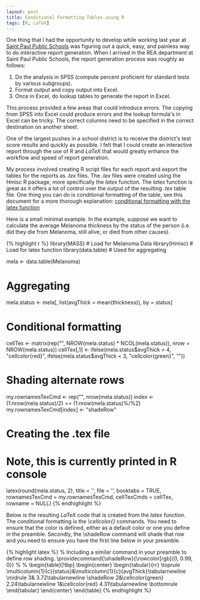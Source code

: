 ```yaml
---
layout: post
title: Conditional Formatting Tables using R
tags: [R, LaTeX]
---
```


One thing that I had the opportunity to develop while working last year at [Saint Paul Public Schools](http://spps.org/) was figuring out a quick, easy, and painless way to do interactive report generation.  When I arrived in the REA department at Saint Paul Public Schools, the report generation process was roughly as follows:  
1. Do the analysis in SPSS (compute percent proficient for standard tests by various subgroups).  
2. Format output and copy output into Excel.  
3. Once in Excel, do lookup tables to generate the report in Excel.  

This process provided a few areas that could introduce errors.  The copying from SPSS into Excel could produce errors and the lookup formula's in Excel can be tricky.  The correct columns need to be specified in the correct destination on another sheet.  

One of the largest pushes in a school district is to receive the district's test score results and quickly as possible.  I felt that I could create an interactive report through the use of *R* and *LaTeX* that would greatly enhance the workflow and speed of report generation.  

My process involved creating R script files for each report and export the tables for the reports as *.tex* files.  The *.tex* files were created using the *Hmisc* R package, more specifically the *latex* function.  The *latex* function is great as it offers a lot of control over the output of the resulting *.tex* table file.  One thing you can do is conditional formatting of the table, see this document for a more thorough explanation: [conditional formatting with the latex function](http://biostat.mc.vanderbilt.edu/twiki/pub/Main/StatReport/latexFineControl.pdf)

Here is a small minimal example.  In the example, suppose we want to calculate the average Melanoma thickness by the status of the person (i.e. did they die from Melanoma, still alive, or died from other causes).  


{% highlight r %}
library(MASS)   # Load for Melanoma Data
library(Hmisc)  # Load for latex function
library(data.table)  # Used for aggregating

mela <- data.table(Melanoma)

# Aggregating
mela.status <- mela[, list(avgThick = mean(thickness)), by = status]

# Conditional formatting
cellTex <- matrix(rep("", NROW(mela.status) * NCOL(mela.status)),
                  nrow = NROW(mela.status))
cellTex[,1] <- ifelse(mela.status$avgThick > 4, "cellcolor{red}",
                  ifelse(mela.status$avgThick < 3, "cellcolor{green}",
                         ""))

# Shading alternate rows
my.rownamesTexCmd <- rep("", nrow(mela.status))
index <- (1:nrow(mela.status)/2) == (1:nrow(mela.status)%/%2)
my.rownamesTexCmd[index] <- "shadeRow"

# Creating the .tex file
# Note, this is currently printed in R console
latex(round(mela.status, 2), title = '', file = '', booktabs = TRUE, 
      rownamesTexCmd = my.rownamesTexCmd, cellTexCmds = cellTex,
      rowname = NULL)
{% endhighlight %}

Below is the resulting *LaTeX* code that is created from the *latex* function. The conditional formatting is the *\cellcolor{}* commands.  You need to ensure that the color is defined, either as a default color or one you define in the preamble.  Secondly, the \shadeRow command will shade that row and you need to ensure you have the first line below in your preamble.

{% highlight latex %}
% Including a similar command in your preamble to define row shading.
\providecommand{\shadeRow}{\rowcolor[rgb]{0, 0.99, 0}}
% 
% 
\begin{table}[!tbp]
\begin{center}
\begin{tabular}{rr}
\toprule
\multicolumn{1}{c}{status}&\multicolumn{1}{c}{avgThick}\tabularnewline
\midrule
 $3$&   $3.72$\tabularnewline
\shadeRow   $2$&\cellcolor{green}   $2.24$\tabularnewline
  $1$&\cellcolor{red}   $4.31$\tabularnewline
\bottomrule
\end{tabular}
\end{center}
\end{table}
{% endhighlight %}



